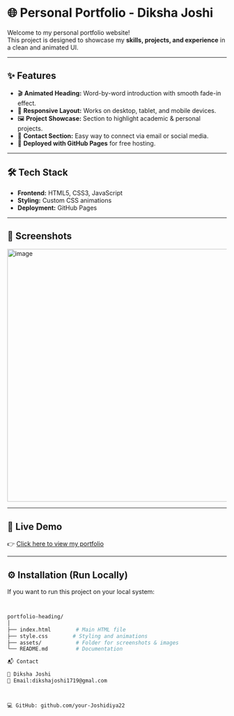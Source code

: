 # 🌐 Personal Portfolio - Diksha Joshi

Welcome to my personal portfolio website!  
This project is designed to showcase my **skills, projects, and experience** in a clean and animated UI.  

---

## ✨ Features
- 🎬 **Animated Heading:** Word-by-word introduction with smooth fade-in effect.  
- 📱 **Responsive Layout:** Works on desktop, tablet, and mobile devices.  
- 🖼 **Project Showcase:** Section to highlight academic & personal projects.  
- 📧 **Contact Section:** Easy way to connect via email or social media.  
- 🚀 **Deployed with GitHub Pages** for free hosting.  

---

## 🛠 Tech Stack
- **Frontend:** HTML5, CSS3, JavaScript  
- **Styling:** Custom CSS animations  
- **Deployment:** GitHub Pages  

---

## 📸 Screenshots

<img width="870" height="580" alt="image" src="https://github.com/user-attachments/assets/023fc37e-551c-4f1a-9532-e94db8d6e399" />



---

## 🔗 Live Demo
👉 [Click here to view my portfolio](https://soft-tulumba-b5232a.netlify.app/)  

---

## ⚙️ Installation (Run Locally)
If you want to run this project on your local system:  

```bash


portfolio-heading/
│
├── index.html        # Main HTML file
├── style.css        # Styling and animations
├── assets/           # Folder for screenshots & images
└── README.md         # Documentation

📬 Contact

💼 Diksha Joshi
📧 Email:dikshajoshi1719@gmal.com



💻 GitHub: github.com/your-Joshidiya22
